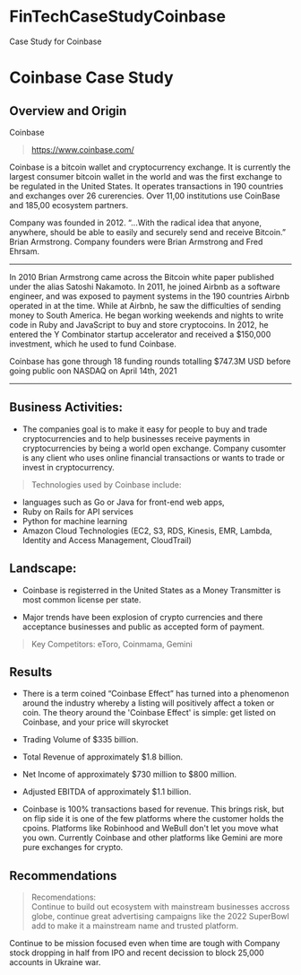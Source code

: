 # FinTechCaseStudyCoinbase
Case Study for Coinbase

# Coinbase  Case Study

## Overview and Origin

Coinbase  
 > https://www.coinbase.com/

  Coinbase is a bitcoin wallet and cryptocurrency exchange.  It is currently the largest consumer bitcoin wallet in the world and was the first exchange to be regulated in the United States.  It operates transactions in 190 countries and exchanges over 26 curerencies.  Over 11,00 institutions use CoinBase and 185,00 ecosystem partners. 

Company was founded in 2012.  “...With the radical idea that anyone, anywhere, should be able to easily and securely send and receive Bitcoin.” Brian Armstrong.  Company founders were Brian Armstrong and Fred Ehrsam.

***
In 2010 Brian Armstrong came across the Bitcoin white paper published under the alias Satoshi Nakamoto. In 2011, he joined Airbnb as a software engineer, and was exposed to payment systems in the 190 countries Airbnb operated in at the time. While at Airbnb, he saw the difficulties of sending money to South America. He began working weekends and nights to write code in Ruby and JavaScript to buy and store cryptocoins. In 2012, he entered the Y Combinator startup accelerator and received a $150,000 investment, which he used to fund Coinbase.

Coinbase has gone through 18 funding rounds totalling  $747.3M USD before going public oon NASDAQ on April 14th, 2021

***
## Business Activities:

* The companies goal is to make it easy for people to buy and trade cryptocurrencies and to help businesses receive payments in cryptocurrencies by being a world open exchange.  Company cusomter is any client who uses online financial transactions or wants to trade or invest in cryptocurrency.  



> Technologies used by Coinbase include:
* languages such as Go or Java for front-end web apps, 
* Ruby on Rails for API services
* Python for machine learning 
* Amazon Cloud Technologies (EC2, S3, RDS, Kinesis, EMR, Lambda, Identity and Access Management, CloudTrail)



## Landscape:

* Coinbase is registerred in the United States as a Money Transmitter is most common license per state.

* Major trends have been explosion of crypto currencies and there acceptance businesses and public as accepted form of payment.

> Key Competitors:  eToro, Coinmama, Gemini 


## Results

* There is a term coined  “Coinbase Effect” has turned into a phenomenon around the industry whereby a listing will positively affect a token or coin. The theory around the 'Coinbase Effect' is simple: get listed on Coinbase, and your price will skyrocket

* Trading Volume of $335 billion.
* Total Revenue of approximately $1.8 billion.
* Net Income of approximately $730 million to $800 million.
* Adjusted EBITDA of approximately $1.1 billion.


* Coinbase is 100% transactions based for revenue. This brings risk, but on flip side it is one of the few platforms where the customer holds the cpoins. Platforms like Robinhood and WeBull don't let you move what you own. Currently Coinbase and other platforms like Gemini are more pure exchanges for crypto.


## Recommendations

> Recomendations:  
Continue to build out ecosystem with mainstream businesses accross globe,  continue great advertising campaigns like the 2022 SuperBowl add to make it a mainstream name and trusted platform.  

Continue to be mission focused even when time are tough with Company stock dropping in half from IPO and recent decission to block 25,000 accounts in Ukraine war.  

